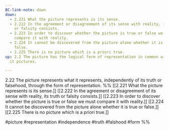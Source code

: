 ```yaml
---
BC-link-note: down
down:
  - 2.221 What the picture represents is its sense.
  - 2.222 In the agreement or disagreement of its sense with reality, its truth
    or falsity consists.
  - 2.223 In order to discover whether the picture is true or false we must
    compare it with reality.
  - 2.224 It cannot be discovered from the picture alone whether it is true or
    false.
  - 2.225 There is no picture which is a priori true.
up: 2.2 The picture has the logical form of representation in common with what
  it pictures.

---
```

2.22 The picture represents what it represents, independently of its truth or falsehood, through the form of representation.
%%
[[2.221 What the picture represents is its sense.]]
[[2.222 In the agreement or disagreement of its sense with reality, its truth or falsity consists.]]
[[2.223 In order to discover whether the picture is true or false we must compare it with reality.]]
[[2.224 It cannot be discovered from the picture alone whether it is true or false.]]
[[2.225 There is no picture which is a priori true.]]

#picture #representation #independence #truth #falshood #form %%